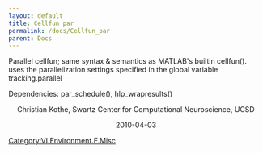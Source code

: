 ```yaml
---
layout: default
title: Cellfun par
permalink: /docs/Cellfun_par
parent: Docs
---
```


Parallel cellfun; same syntax & semantics as MATLAB's builtin cellfun().
uses the parallelization settings specified in the global variable
tracking.parallel

Dependencies: par_schedule(), hlp_wrapresults()

<center>

Christian Kothe, Swartz Center for Computational Neuroscience, UCSD

</center>

<center>

2010-04-03

</center>

[Category:VI.Environment.F.Misc](/Category:VI.Environment.F.Misc "wikilink")